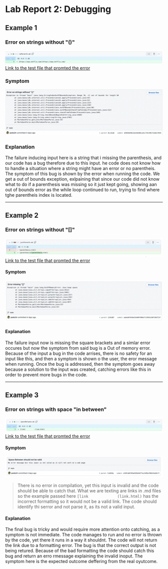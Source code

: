 # Lab Report 2: Debugging
## Example 1
### Error on strings without "()"
![error()](error1.png)
[Link to the test file that promted the error](https://github.com/peds24/markdown-parser/blob/16965b69b21be5bb90ca3ec745c901722bb1f035/noParenth.md)

### Symptom
![ouput1](output1.png)

### Explanation 
The failure inducing input here is a string that i missing the parenthesis, and our code has a bug therefore due to this input. he code does not know how to handle a situation where a string might have an error or no parentheis. The symptom of this bug is shown by the error when running the code. We get a out of bounds exception, exlpaining that since our code did not know what to do if a parenthesis was missing so it just kept going, showing aan out of bounds error as the while loop continued to run, trying to find where tghe parentheis index is located.

***
## Example 2
### Error on strings without "[]"
![error[]](error2.png)
[Link to the test file that promted the error](https://github.com/peds24/markdown-parser/blob/addeb07649e63d409f806df129581d30738d723f/justParenth.md)

#### Symptom
![ouput2](output2.png)

#### Explanation 
The failure input now is missing the square brackets and a simlar error occures but now the symptom from said bug is a Out of memory error. Because of the input a bug in the code arrises, there is no safety for an input like this, and then a symptom is shown o the user, the eror message when running. Once the bug is addressed, then the symptom goes away because a solution to the input was created, catching errors like this in order to prevent more bugs in the code.

***
## Example 3
### Error on strings with space "in between"
![spaceError](error3.png)
[Link to the test file that promted the error](https://github.com/peds24/markdown-parser/blob/c430fa89f03a6383d4b77ac2485af86b43ed9cff/spaceBetween.md)

#### Symptom
![ouput3](output3.png)
>There is no error in compilation, yet this input is invalid and the code should be able to catch that. What we are texting are links in .md files so the example passed here `[link             (link.html)` has the incorrect formatting so it would not be a valid link. The code should identify thi serror and not parse it, as its not a valid input.

#### Explanation 
The final bug is tricky and would require more attention onto catching, as a symptom is not immediate. The code manages to run and no error is thrown by the code, yet there it runs in a way it shouldnt. The code will not return the link due to a formatting error. The bug is that the correct output is not being retured. Because of the bad formatting the code should catch this bug and return an erro rmessage explaining the invalid inoput. The symptom here is the expected outcome deffering from the real oyutcome. 